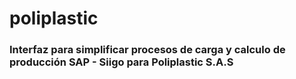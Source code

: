 # poliplastic
### Interfaz para simplificar procesos de carga y calculo de producción SAP - Siigo para Poliplastic S.A.S
